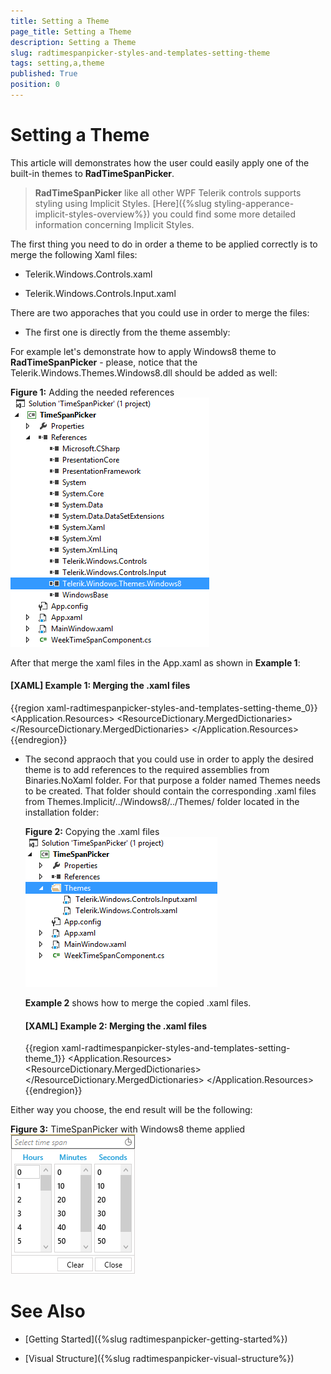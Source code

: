 ```yaml
---
title: Setting a Theme
page_title: Setting a Theme
description: Setting a Theme
slug: radtimespanpicker-styles-and-templates-setting-theme
tags: setting,a,theme
published: True
position: 0
---
```


# Setting a Theme

This article will demonstrates how the user could easily apply one of the built-in themes to __RadTimeSpanPicker__.

>__RadTimeSpanPicker__ like all other WPF Telerik controls supports styling using Implicit Styles. [Here]({%slug styling-apperance-implicit-styles-overview%}) you could find some more detailed information concerning Implicit Styles.

The first thing you need to do in order a theme to be applied correctly is to merge the following Xaml files:

* Telerik.Windows.Controls.xaml

* Telerik.Windows.Controls.Input.xaml

There are two apporaches that you could use in order to merge the files:

* The first one is directly from the theme assembly:

For example let's demonstrate how to apply Windows8 theme to __RadTimeSpanPicker__ - please, notice that the Telerik.Windows.Themes.Windows8.dll should be added as well:

__Figure 1:__ Adding the needed references	
![Rad Time Span Picker Setting Theme 01](images/RadTimeSpanPicker_Setting_Theme_01.png)

After that merge the xaml files in the App.xaml as shown in __Example 1__:

#### __[XAML] Example 1: Merging the .xaml files__
{{region xaml-radtimespanpicker-styles-and-templates-setting-theme_0}}
	<Application.Resources>
	    <ResourceDictionary>
	        <ResourceDictionary.MergedDictionaries>
	            <ResourceDictionary Source="/Telerik.Windows.Themes.Windows8;component/Themes/Telerik.Windows.Controls.xaml" />
	            <ResourceDictionary Source="/Telerik.Windows.Themes.Windows8;component/Themes/Telerik.Windows.Controls.Input.xaml" />
	        </ResourceDictionary.MergedDictionaries>
	    </ResourceDictionary>
	</Application.Resources>
{{endregion}}
	
* The second appraoch that you could use in order to apply the desired theme is to add references to the required assemblies from Binaries.NoXaml folder. For that purpose a folder named Themes needs to be created. That folder should contain the corresponding .xaml files from Themes.Implicit/../Windows8/../Themes/ folder located in the installation folder:

	__Figure 2:__ Copying the .xaml files
	![Rad Time Span Picker Setting Theme 02](images/RadTimeSpanPicker_Setting_Theme_02.png)
	
	__Example 2__ shows how to merge the copied .xaml files.            

	#### __[XAML] Example 2: Merging the .xaml files__

	{{region xaml-radtimespanpicker-styles-and-templates-setting-theme_1}}
		<Application.Resources>
		    <ResourceDictionary>
		        <ResourceDictionary.MergedDictionaries>
		            <ResourceDictionary Source="Themes/Telerik.Windows.Controls.xaml" />
		            <ResourceDictionary Source="Themes/Telerik.Windows.Controls.Navigation.xaml" />
		        </ResourceDictionary.MergedDictionaries>
		    </ResourceDictionary>
		</Application.Resources>
	{{endregion}}
	
Either way you choose, the end result will be the following:

__Figure 3:__ TimeSpanPicker with Windows8 theme applied
![Rad Time Span Picker Setting Theme 03](images/RadTimeSpanPicker_Setting_Theme_03.png)

# See Also

 * [Getting Started]({%slug radtimespanpicker-getting-started%})

 * [Visual Structure]({%slug radtimespanpicker-visual-structure%})